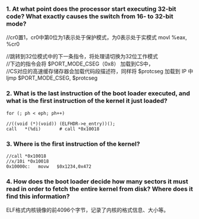 ### 1. At what point does the processor start executing 32-bit code? What exactly causes the switch from 16- to 32-bit mode?

//cr0置1，cr0中第0位为1表示处于保护模式，为0表示处于实模式
movl	%eax, %cr0

//跳转到32位模式中的下一条指令，将处理请切换为32位工作模式 <br>
//下边的指令会将 $PORT_MODE_CSEG（0x8） 加载到CS中， <br>
//CS对应的高速缓存储存器会加载代码段描述符，同样将 $protcseg 加载到 IP 中 <br>
ljmp	$PORT_MODE_CSEG, $protcseg


### 2. What is the last instruction of the boot loader executed, and what is the first instruction of the kernel it just loaded?
```
for (; ph < eph; ph++)

//((void (*)(void)) (ELFHDR->e_entry))();
call   *(%di)		# call *0x10018
```

### 3. Where is the first instruction of the kernel?
```
//call *0x10018
//x/10i *0x10018
0x10000c:	movw   $0x1234,0x472
```

### 4. How does the boot loader decide how many sectors it must read in order to fetch the entire kernel from disk? Where does it find this information?

ELF格式内核镜像的前4096个字节，记录了内核的格式信息、大小等。


